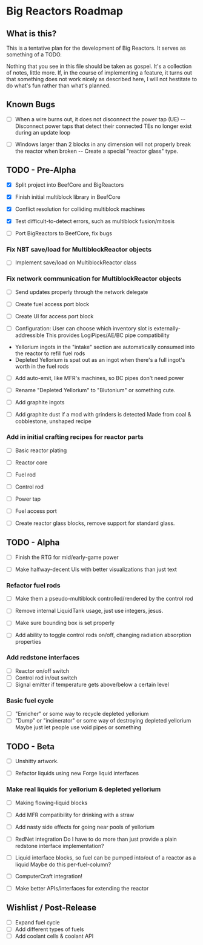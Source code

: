 Big Reactors Roadmap
====================

What is this?
-------------

This is a tentative plan for the development of Big Reactors. It serves as something of a TODO.

Nothing that you see in this file should be taken as gospel. It's a collection of notes, little more. If, in the course of implementing a feature, it turns out that something does not work nicely as described here, I will not hestitate to do what's fun rather than what's planned.

Known Bugs
----------
- [ ] When a wire burns out, it does not disconnect the power tap (UE)
-- Disconnect power taps that detect their connected TEs no longer exist during an update loop

- [ ] Windows larger than 2 blocks in any dimension will not properly break the reactor when broken
-- Create a special "reactor glass" type.

TODO - Pre-Alpha
----------------

- [x] Split project into BeefCore and BigReactors
- [x] Finish initial multiblock library in BeefCore
- [x] Conflict resolution for colliding multiblock machines
- [x] Test difficult-to-detect errors, such as multiblock fusion/mitosis

- [ ] Port BigReactors to BeefCore, fix bugs

### Fix NBT save/load for MultiblockReactor objects
- [ ] Implement save/load on MultiblockReactor class

### Fix network communication for MultiblockReactor objects
- [ ] Send updates properly through the network delegate

- [ ] Create fuel access port block
- [ ] Create UI for access port block
- [ ] Configuration: User can choose which inventory slot is externally-addressible
	  This provides LogiPipes/AE/BC pipe compatibility
- Yellorium ingots in the "intake" section are automatically consumed into the reactor to refill fuel rods
- Depleted Yellorium is spat out as an ingot when there's a full ingot's worth in the fuel rods
- [ ] Add auto-emit, like MFR's machines, so BC pipes don't need power

- [ ] Rename "Depleted Yellorium" to "Blutonium" or something cute.

- [ ] Add graphite ingots
- [ ] Add graphite dust if a mod with grinders is detected
	  Made from coal & cobblestone, unshaped recipe

### Add in initial crafting recipes for reactor parts
- [ ] Basic reactor plating
- [ ] Reactor core
- [ ] Fuel rod
- [ ] Control rod
- [ ] Power tap
- [ ] Fuel access port

- [ ] Create reactor glass blocks, remove support for standard glass.

TODO - Alpha
------------

- [ ] Finish the RTG for mid/early-game power

- [ ] Make halfway-decent UIs with better visualizations than just text

### Refactor fuel rods
- [ ] Make them a pseudo-multiblock controlled/rendered by the control rod
- [ ] Remove internal LiquidTank usage, just use integers, jesus.
- [ ] Make sure bounding box is set properly

- [ ] Add ability to toggle control rods on/off, changing radiation absorption properties

### Add redstone interfaces
- [ ] Reactor on/off switch
- [ ] Control rod in/out switch
- [ ] Signal emitter if temperature gets above/below a certain level

### Basic fuel cycle
- [ ] "Enricher" or some way to recycle depleted yellorium
- [ ] "Dump" or "incinerator" or some way of destroying depleted yellorium
	  Maybe just let people use void pipes or something

TODO - Beta
-----------

- [ ] Unshitty artwork.

- [ ] Refactor liquids using new Forge liquid interfaces

### Make real liquids for yellorium & depleted yellorium
- [ ] Making flowing-liquid blocks
- [ ] Add MFR compatibility for drinking with a straw
- [ ] Add nasty side effects for going near pools of yellorium

- [ ] RedNet integration
	  Do I have to do more than just provide a plain redstone interface implementation?

- [ ] Liquid interface blocks, so fuel can be pumped into/out of a reactor as a liquid
	  Maybe do this per-fuel-column?

- [ ] ComputerCraft integration!

- [ ] Make better APIs/interfaces for extending the reactor

Wishlist / Post-Release
-----------------------

- [ ] Expand fuel cycle
- [ ] Add different types of fuels
- [ ] Add coolant cells & coolant API

